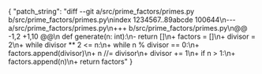 {
  "patch_string": "diff --git a/src/prime_factors/primes.py b/src/prime_factors/primes.py\nindex 1234567..89abcde 100644\n--- a/src/prime_factors/primes.py\n+++ b/src/prime_factors/primes.py\n@@ -1,2 +1,10 @@\n def generate(n: int):\n-    return []\n+    factors = []\n+    divisor = 2\n+    while divisor ** 2 <= n:\n+        while n % divisor == 0:\n+            factors.append(divisor)\n+            n //= divisor\n+        divisor += 1\n+    if n > 1:\n+        factors.append(n)\n+    return factors"
}